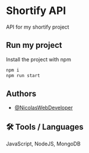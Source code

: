 # Shortify API

API for my shortify project

## Run my project

Install the project with npm

```bash
npm i
npm run start
```

## Authors

- [@NicolasWebDeveloper](https://www.github.com/NicolasWebDeveloper)

## 🛠 Tools / Languages

JavaScript, NodeJS, MongoDB
